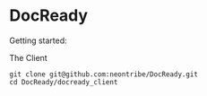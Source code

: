 DocReady
========

Getting started:

The Client

    git clone git@github.com:neontribe/DocReady.git
    cd DocReady/docready_client
